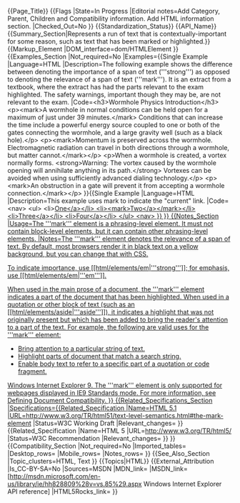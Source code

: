 {{Page_Title}}
{{Flags
|State=In Progress
|Editorial notes=Add Category, Parent, Children and Compatibility information. Add HTML information section.
|Checked_Out=No
}}
{{Standardization_Status}}
{{API_Name}}
{{Summary_Section|Represents a run of text that is contextually-important for some reason, such as text that has been marked or highlighted.}}
{{Markup_Element
|DOM_interface=dom/HTMLElement
}}
{{Examples_Section
|Not_required=No
|Examples={{Single Example
|Language=HTML
|Description=The following example shows the difference between denoting the importance of a span of text ('''strong''') as opposed to denoting the relevance of a span of text ('''mark'''). It is an extract from a textbook, where the extract has had the parts relevant to the exam highlighted. The safety warnings, important though they may be, are not relevant to the exam.
|Code=&lt;h3&gt;Wormhole Physics Introduction&lt;/h3&gt;
&lt;p&gt;&lt;mark&gt;A wormhole in normal conditions can be held open for a
maximum of just under 39 minutes.&lt;/mark&gt; Conditions that can increase
the time include a powerful energy source coupled to one or both of
the gates connecting the wormhole, and a large gravity well (such as a
black hole).&lt;/p&gt;
&lt;p&gt;&lt;mark&gt;Momentum is preserved across the wormhole. Electromagnetic
radiation can travel in both directions through a wormhole,
but matter cannot.&lt;/mark&gt;&lt;/p&gt;
&lt;p&gt;When a wormhole is created, a vortex normally forms.
&lt;strong&gt;Warning: The vortex caused by the wormhole opening will
annihilate anything in its path.&lt;/strong&gt; Vortexes can be avoided when
using sufficiently advanced dialing technology.&lt;/p&gt;
&lt;p&gt;&lt;mark&gt;An obstruction in a gate will prevent it from accepting a
wormhole connection.&lt;/mark&gt;&lt;/p&gt;
}}{{Single Example
|Language=HTML
|Description=This example uses mark to indicate the "current" link.
|Code=&lt;nav>
  &lt;ul>
    &lt;li><a href="/one">One&lt;/a>&lt;/li>
    &lt;li>&lt;mark><a href="/two">Two&lt;/a>&lt;/mark>&lt;/li>
    &lt;li><a href="/three">Three&lt;/a>&lt;/li>
    &lt;li><a href="/four">Four&lt;/a>&lt;/li>
  &lt;/ul>
&lt;nav>
}}
}}
{{Notes_Section
|Usage=The '''mark''' element is a phrasing-level element. It must not contain block-level elements, but it can contain other phrasing-level elements.
|Notes=The '''mark''' element denotes the relevance of a span of text. By default, most browsers render it in black text on a yellow background, but you can change that with CSS.

To indicate importance, use [[html/elements/em|'''strong''']]; for emphasis, use [[html/elements/em|'''em''']].

When used in the main prose of a document, the '''mark''' element indicates a part of the document that has been highlighted. When used in a quotation or other block of text (such as an [[html/elements/aside|'''aside''']]), it indicates a highlight that was not originally present but which has been added to bring the reader's attention to a part of the text. For example, the following are valid uses for the '''mark''' element:

* Bring attention to a particular string of text.
* Highlight parts of document that match a search string.
* Enable body text to refer to a specific part of a quotation or code fragment.

Windows Internet Explorer 9.  The '''mark''' element is only supported for webpages displayed in IE9 Standards mode. For more information, see Defining Document Compatibility.
}}
{{Related_Specifications_Section
|Specifications={{Related_Specification
|Name=HTML 5.1
|URL=http://www.w3.org/TR/html51/text-level-semantics.html#the-mark-element
|Status=W3C Working Draft
|Relevant_changes=
}}{{Related_Specification
|Name=HTML 5
|URL=http://www.w3.org/TR/html5/
|Status=W3C Recommendation
|Relevant_changes=
}}
}}
{{Compatibility_Section
|Not_required=No
|Imported_tables=
|Desktop_rows=
|Mobile_rows=
|Notes_rows=
}}
{{See_Also_Section
|Topic_clusters=HTML, Text
}}
{{Topics|HTML}}
{{External_Attribution
|Is_CC-BY-SA=No
|Sources=MSDN
|MDN_link=
|MSDN_link=[http://msdn.microsoft.com/en-us/library/ie/hh828809%28v=vs.85%29.aspx Windows Internet Explorer API reference]
|HTML5Rocks_link=
}}